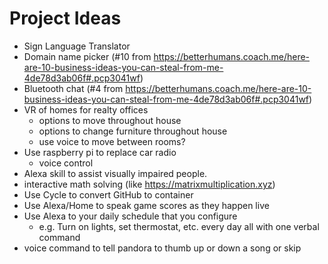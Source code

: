 # Project Ideas
* Sign Language Translator
* Domain name picker (#10 from https://betterhumans.coach.me/here-are-10-business-ideas-you-can-steal-from-me-4de78d3ab06f#.pcp3041wf)
* Bluetooth chat (#4 from https://betterhumans.coach.me/here-are-10-business-ideas-you-can-steal-from-me-4de78d3ab06f#.pcp3041wf)
* VR of homes for realty offices
  * options to move throughout house
  * options to change furniture throughout house
  * use voice to move between rooms?
* Use raspberry pi to replace car radio
  * voice control
* Alexa skill to assist visually impaired people.
* interactive math solving (like https://matrixmultiplication.xyz)
* Use Cycle to convert GitHub to container
* Use Alexa/Home to speak game scores as they happen live
* Use Alexa to your daily schedule that you configure
  * e.g. Turn on lights, set thermostat, etc. every day all with one verbal command
* voice command to tell pandora to thumb up or down a song or skip
